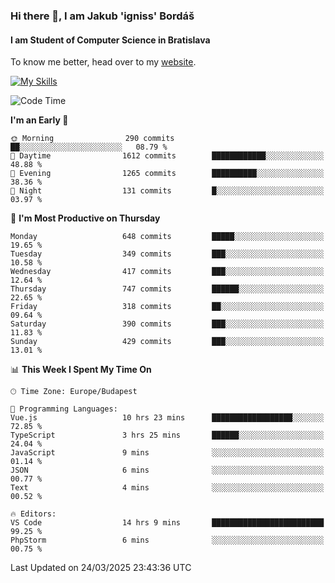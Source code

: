 ### Hi there 👋, I am Jakub 'igniss' Bordáš

#### I am Student of Computer Science in Bratislava
To know me better, head over to my [website](https://bordas.sk).

[![My Skills](https://skillicons.dev/icons?i=js,typescript,html,css,figma,svelte,vue,next,postgresql,nest,express,nodejs)](https://bordas.sk)


<!--START_SECTION:waka-->
![Code Time](http://img.shields.io/badge/Code%20Time-1%2C749%20hrs%2027%20mins-blue)

**I'm an Early 🐤** 

```text
🌞 Morning                290 commits         ██░░░░░░░░░░░░░░░░░░░░░░░   08.79 % 
🌆 Daytime                1612 commits        ████████████░░░░░░░░░░░░░   48.88 % 
🌃 Evening                1265 commits        ██████████░░░░░░░░░░░░░░░   38.36 % 
🌙 Night                  131 commits         █░░░░░░░░░░░░░░░░░░░░░░░░   03.97 % 
```
📅 **I'm Most Productive on Thursday** 

```text
Monday                   648 commits         █████░░░░░░░░░░░░░░░░░░░░   19.65 % 
Tuesday                  349 commits         ███░░░░░░░░░░░░░░░░░░░░░░   10.58 % 
Wednesday                417 commits         ███░░░░░░░░░░░░░░░░░░░░░░   12.64 % 
Thursday                 747 commits         ██████░░░░░░░░░░░░░░░░░░░   22.65 % 
Friday                   318 commits         ██░░░░░░░░░░░░░░░░░░░░░░░   09.64 % 
Saturday                 390 commits         ███░░░░░░░░░░░░░░░░░░░░░░   11.83 % 
Sunday                   429 commits         ███░░░░░░░░░░░░░░░░░░░░░░   13.01 % 
```


📊 **This Week I Spent My Time On** 

```text
🕑︎ Time Zone: Europe/Budapest

💬 Programming Languages: 
Vue.js                   10 hrs 23 mins      ██████████████████░░░░░░░   72.85 % 
TypeScript               3 hrs 25 mins       ██████░░░░░░░░░░░░░░░░░░░   24.04 % 
JavaScript               9 mins              ░░░░░░░░░░░░░░░░░░░░░░░░░   01.14 % 
JSON                     6 mins              ░░░░░░░░░░░░░░░░░░░░░░░░░   00.77 % 
Text                     4 mins              ░░░░░░░░░░░░░░░░░░░░░░░░░   00.52 % 

🔥 Editors: 
VS Code                  14 hrs 9 mins       █████████████████████████   99.25 % 
PhpStorm                 6 mins              ░░░░░░░░░░░░░░░░░░░░░░░░░   00.75 % 
```


 Last Updated on 24/03/2025 23:43:36 UTC
<!--END_SECTION:waka-->
